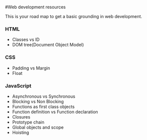 #Web development resources

This is your road map to get a basic grounding in web development.

### HTML

* Classes vs ID
* DOM tree(Document Object Model)

### CSS

* Padding vs Margin
* Float


### JavaScript

 * Asynchronous vs Synchronous
 * Blocking vs Non Blocking
 * Functions as first class objects
 * Function definition vs Function declaration
 * Closures
 * Prototype chain
 * Global objects and scope
 * Hoisting
